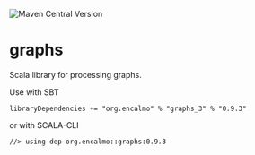 ![Maven Central Version](https://img.shields.io/maven-central/v/org.encalmo/graphs_3?style=for-the-badge)

# graphs
Scala library for processing graphs.

Use with SBT

    libraryDependencies += "org.encalmo" % "graphs_3" % "0.9.3"

or with SCALA-CLI

    //> using dep org.encalmo::graphs:0.9.3
